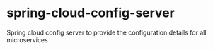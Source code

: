 # spring-cloud-config-server
Spring cloud config server to provide the configuration details for all microservices
